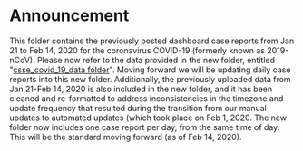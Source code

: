 # Announcement

This folder contains the previously posted dashboard case reports from Jan 21 to Feb 14, 2020 for the coronavirus COVID-19 (formerly known as 2019-nCoV).
Please now refer to the data provided in the new folder, entitled "[csse_covid_19_data folder](https://github.com/CSSEGISandData/COVID-19/tree/master/csse_covid_19_data)". Moving forward we will be updating daily case reports into this new folder. Additionally, the previously uploaded data from Jan 21-Feb 14, 2020 is also included in the new folder, and it has been cleaned and re-formatted to address inconsistencies in the timezone and update frequency that resulted during the transition from our manual updates to automated updates (which took place on Feb 1, 2020. The new folder now includes one case report per day, from the same time of day. This will be the standard moving forward (as of Feb 14, 2020).
